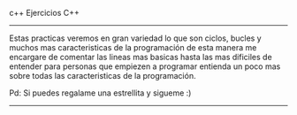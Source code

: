 c++
Ejercicios C++

_____________________________________________________________________

Estas practicas veremos en gran variedad lo que son ciclos, bucles y
muchos mas caracteristicas de la programación de esta manera me 
encargare de comentar las lineas mas basicas hasta las mas dificiles
de entender para personas que empiezen a programar entienda un poco
mas sobre todas las caracteristicas de la programación.

Pd: Si puedes regalame una estrellita y sigueme :)
____________________________________________________________________
